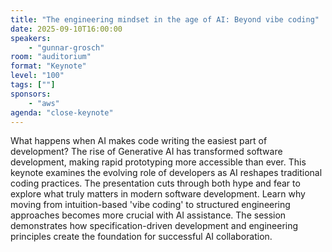 ```yaml
---
title: "The engineering mindset in the age of AI: Beyond vibe coding"
date: 2025-09-10T16:00:00
speakers:
    - "gunnar-grosch"
room: "auditorium"
format: "Keynote" 
level: "100"
tags: [""]
sponsors: 
    - "aws"
agenda: "close-keynote"
---
```

What happens when AI makes code writing the easiest part of development? The rise of Generative AI has transformed software development, making rapid prototyping more accessible than ever. This keynote examines the evolving role of developers as AI reshapes traditional coding practices. The presentation cuts through both hype and fear to explore what truly matters in modern software development. Learn why moving from intuition-based 'vibe coding' to structured engineering approaches becomes more crucial with AI assistance. The session demonstrates how specification-driven development and engineering principles create the foundation for successful AI collaboration.
